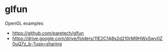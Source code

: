 # glfun
OpenGL examples

- https://github.com/paretech/glfun
- https://drive.google.com/drive/folders/11E2C1A8s2d210rM9HWxSwv0Z0uQ7z_b-?usp=sharing
